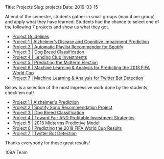 Title: Projects
Slug: projects
Date: 2019-03-15

At end of the semester, students gather in small groups (max 4 per group) and apply what they have learned. Students had the chance to select one of the following 7 projects and show us what they got.

- [Project Guidelines]({attach}../projects/ProjectGuidelines.pdf)
- [Project 1 | Alzheimer’s Disease and Cognitive Impairment Prediction]({attach}../projects/Alzheimers_ProjectDescription.pdf)
- [Project 2 | Automatic Playlist Recommender for Spotify]({attach}../projects/Spotify_ProjectDescription.pdf)
- [Project 3 | Dog Breed Classification]({attach}../projects/Dogs_ProjectDescription.pdf)
- [Project 4 | Lending Club Investments]({attach}../projects/LendingClub_ProjectDescription.pdf)
- [Project 5 | Predicting the Midterm Election]({attach}../projects/MidtermElections_ProjectDescription.pdf)
- [Project 6 | Machine Learning & Analysis for Predicting the 2018 FIFA World Cup]({attach}../projects/WorldCup_ProjectDescription.pdf)
- [Project 7 | Machine Learning & Analysis for Twitter Bot Detection]({attach}../projects/Twitter_ProjectDescription.pdf)

Below is a selection of the most impressive work done by the students, check'em out!

- [Project 1 | Alzheimer's Prediction](https://ac209a-alzheimersproject.github.io/alzheimers-project/)
- [Project 2 | Spotify Song Recommendation Project](https://rachelmoon290.github.io/ac209a_spotify/)
- [Project 3 | Dog Breed Classification](https://hljames.github.io/dog-breed-classification/)
- [Project 4 | Toward Fair AND Profitable Investment Strategies](https://sites.google.com/view/cs109lendingclubgroup52/home?authuser=0)
- [Project 5 | 2018 Midterms Predictive Model](https://cs109-final-project.herokuapp.com/?fbclid=IwAR1fNtXD_B9itLWqMDiSKtBXkPXtGRp_YpGRICsLEh5xG6Asg6-ZAZlgIcU)
- [Project 6 | Predicting the 2018 FIFA World Cup Results](https://cs109group2.github.io/FIFAFinalProject/index.html)
- [Project 7 | Twitter Bot Detection](https://sites.google.com/view/cs109a-group25-twitterbots/home?authuser=0)

Thanks everybody for these great results!

109A Team